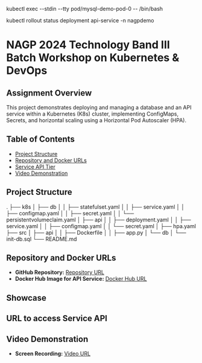 kubectl exec --stdin --tty pod/mysql-demo-pod-0 -- /bin/bash

kubectl rollout status deployment api-service -n nagpdemo


# NAGP 2024 Technology Band III Batch Workshop on Kubernetes & DevOps

## Assignment Overview

This project demonstrates deploying and managing a database and an API service within a Kubernetes (K8s) cluster, implementing ConfigMaps, Secrets, and horizontal scaling using a Horizontal Pod Autoscaler (HPA).

## Table of Contents

- [Project Structure](#project-structure)
- [Repository and Docker URLs](#repository-and-docker-urls)
- [Service API Tier](#showcase)
- [Video Demonstration](#video-demonstration)

## Project Structure
.
├── k8s
│ ├── db
│ │ ├── statefulset.yaml
│ │ ├── service.yaml
│ │ ├── configmap.yaml
│ │ ├── secret.yaml
│ │ └── persistentvolumeclaim.yaml
│ ├── api
│ │ ├── deployment.yaml
│ │ ├── service.yaml
│ │ ├── configmap.yaml
│ │ └── secret.yaml
│ ├── hpa.yaml
├── src
│ ├── api
│ │ ├── Dockerfile
│ │ ├── app.py
│ └── db
│ └── init-db.sql
└── README.md

## Repository and Docker URLs

- **GitHub Repository:** [Repository URL](<repository-url>)
- **Docker Hub Image for API Service:** [Docker Hub URL](https://hub.docker.com/repository/docker/singhsahil2711/db-access-service/general)

## Showcase

**URL to access Service API**
   - 

## Video Demonstration

- **Screen Recording:** [Video URL](<video-url>)
